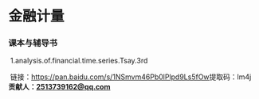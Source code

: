 # 金融计量
### 课本与辅导书

​	1.analysis.of.financial.time.series.Tsay.3rd

​	链接：https://pan.baidu.com/s/1NSmvm46Pb0lPlpd9Ls5fOw 
​	提取码：lm4j
​	**贡献人：2513739162@qq.com**

